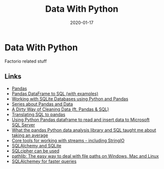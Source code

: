﻿---
date: "2020-01-17"
title: "Data With Python"
---

<!-- markdownlint-disable MD025 -->
# Data With Python
<!-- markdownlint-enable MD025 -->

Factorio related stuff

## Links

* [Pandas](https://pandas.pydata.org/)
* [Pandas DataFrame to SQL (with examples)](https://datatofish.com/pandas-dataframe-to-sql/)
* [Working with SQLite Databases using Python and Pandas](https://www.dataquest.io/blog/python-pandas-databases/)
* [Series about Pandas and Data](https://hackersandslackers.com/pandas-and-sqlalchemy)
* [A Dirty Way of Cleaning Data (ft. Pandas & SQL)](https://hackersandslackers.com/dirty-data-cleaning-pandas-sql/)
* [Translating SQL to pandas](http://sergilehkyi.com/translating-sql-to-pandas/)
* [Using Python Pandas dataframe to read and insert data to Microsoft SQL Server](https://tomaztsql.wordpress.com/2018/07/15/using-python-pandas-dataframe-to-read-and-insert-data-to-microsoft-sql-server/comment-page-1/)
* [What the pandas Python data analysis library and SQL taught me about taking an average](https://opensource.com/article/18/4/analyzing-data-python)
* [Core tools for working with streams - including StringIO](https://docs.python.org/3/library/io.html)
* [SQLAlchemy and SQLite](https://docs.sqlalchemy.org/en/13/dialects/sqlite.html)
* [SQLcipher can be used](https://www.zetetic.net/sqlcipher/)
* [pathlib: The easy way to deal with file paths on Windows, Mac and Linux](https://medium.com/@ageitgey/python-3-quick-tip-the-easy-way-to-deal-with-file-paths-on-windows-mac-and-linux-11a072b58d5f)
* [SQLAlchemey for faster queries](https://pythondata.com/quick-tip-sqlalchemy-for-mysql-and-pandas/)
